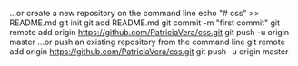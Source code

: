 …or create a new repository on the command line
echo "# css" >> README.md
git init
git add README.md
git commit -m "first commit"
git remote add origin https://github.com/PatriciaVera/css.git
git push -u origin master
…or push an existing repository from the command line
git remote add origin https://github.com/PatriciaVera/css.git
git push -u origin master
